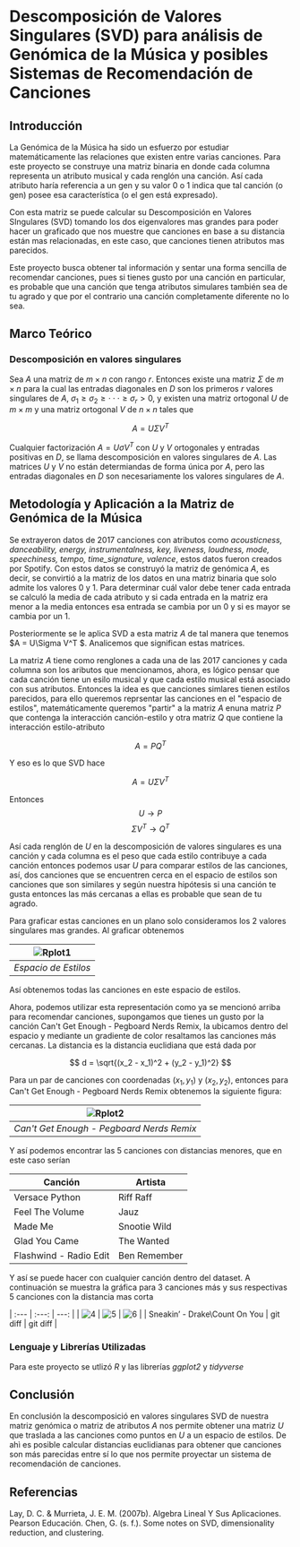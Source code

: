# Descomposición de Valores Singulares (SVD) para análisis de Genómica de la Música y posibles Sistemas de Recomendación de Canciones 

## Introducción 

La Genómica de la Música ha sido un esfuerzo por estudiar matemáticamente las relaciones que existen entre varias canciones. Para este proyecto se construye una matriz binaria en donde cada columna representa un atributo musical y cada renglón una canción. Así cada atributo haría referencia a un gen y su valor 0 o 1 indica que tal canción (o gen) posee esa característica (o el gen está expresado). 

Con esta matriz se puede calcular su Descomposición en Valores SIngulares (SVD) tomando los dos eigenvalores mas grandes para poder hacer un graficado que nos muestre que canciones en base a su distancia están mas relacionadas, en este caso, que canciones tienen atributos mas parecidos.

Este proyecto busca obtener tal información y sentar una forma sencilla de recomendar canciones, pues si tienes gusto por una canción en particular, es probable que una canción que tenga atributos simulares también sea de tu agrado y que por el contrario una canción completamente diferente no lo sea.

## Marco Teórico

### Descomposición en valores singulares

Sea $A$ una matriz de $m \times n$ con rango $r$. Entonces existe una matriz $\Sigma$ de $m \times n$ para la cual las entradas diagonales en $D$ son los primeros $r$ valores singulares de $A$, $\sigma_1 \geq \sigma_2 \geq \cdot \cdot \cdot \geq \sigma_r > 0$, y existen una matriz ortogonal $U$ de $m \times m$ y una matriz ortogonal $V$ de $n \times n$ tales que

$$ A =  U\Sigma V^T $$

Cualquier factorización $A =  U\sigma V^T$ con $U$ y $V$ ortogonales y entradas positivas en $D$, se llama descomposición en valores singulares de $A$. Las matrices $U$ y $V$ no están determiandas de forma única por $A$, pero las entradas diagonales en $D$ son necesariamente los valores singulares de $A$. 


## Metodología y Aplicación a la Matriz de Genómica de la Música

Se extrayeron datos de 2017 canciones con atributos como *acousticness, danceability, energy, instrumentalness, key, liveness, loudness, mode, speechiness, tempo, time_signature, valence*, estos datos fueron creados por Spotify. Con estos datos se construyó la matriz de genómica $A$, es decir, se convirtió a la matriz de los datos en una matriz binaria que solo admite los valores 0 y 1. Para determinar cuál valor debe tener cada entrada se calculó la media de cada atributo y si cada entrada en la matriz era menor a la media entonces esa entrada se cambia por un 0 y si es mayor se cambia por un 1.

Posteriormente se le aplica SVD a esta matriz $A$ de tal manera que tenemos $A = U\Sigma V^T $. Analicemos que significan estas matrices.

La matriz $A$ tiene como renglones a cada una de las 2017 canciones y cada columna son los aributos que mencionamos, ahora, es lógico pensar que cada canción tiene un esilo musical y que cada estilo musical está asociado con sus atributos. Entonces la idea es que canciones simlares tienen estilos parecidos, para ello queremos reprsentar las canciones en el "espacio de estilos", matemáticamente queremos "partir" a la matriz $A$ enuna matriz $P$ que contenga la interacción canción-estilo y otra matriz $Q$ que contiene la interacción estilo-atributo

$$A = PQ^T$$

Y eso es lo que SVD hace

$$A = U\Sigma V^T $$

Entonces
$$U \rightarrow P$$
$$\Sigma V^T \rightarrow Q^T$$

Así cada renglón de $U$ en la descomposición de valores singulares es una canción y cada columna es el peso que cada estilo contribuye a cada canción entonces podemos usar $U$ para comparar estilos de las canciones, así, dos canciones que se encuentren cerca en el espacio de estilos son canciones que son similares y según nuestra hipótesis si una canción te gusta entonces las más cercanas a ellas es probable que sean de tu agrado.

Para graficar estas canciones en un plano solo consideramos los 2 valores singulares mas grandes. Al graficar obtenemos 

| ![Rplot1](https://user-images.githubusercontent.com/74944322/204724338-bb29a60e-f621-467e-8383-0e52731efd52.png) |
| :--: | 
| *Espacio de Estilos* |

Así obtenemos todas las canciones en este espacio de estilos.

Ahora, podemos utilizar esta representación como ya se mencionó arriba para recomendar canciones, supongamos que tienes un gusto por la canción Can't Get Enough - Pegboard Nerds Remix, la ubicamos dentro del espacio y mediante un gradiente de color resaltamos las canciones más cercanas. La distancia es la distancia euclidiana que está dada por

$$ d = \sqrt{(x_2 - x_1)^2 + (y_2 - y_1)^2} $$

Para un par de canciones con coordenadas $(x_1, y_1)$ y $(x_2, y_2)$, entonces para Can't Get Enough - Pegboard Nerds Remix obtenemos la siguiente figura:

| ![Rplot2](https://user-images.githubusercontent.com/74944322/204742563-835ae430-ec85-4868-a400-59a585b4c9a0.png) |
| :--: | 
| *Can't Get Enough - Pegboard Nerds Remix* |

Y así podemos encontrar las 5 canciones con distancias menores, que en este caso serían

| Canción  | Artista |
| ------------- | ------------- |
| Versace Python  | Riff Raff  |
| Feel The Volume  | Jauz  |
| Made Me | Snootie Wild  |
| Glad You Came  | The Wanted  |
| Flashwind - Radio Edit  | Ben Remember  |

Y así se puede hacer con cualquier canción dentro del dataset. A continuación se muestra la gráfica para 3 canciones más y sus respectivas 5 canciones con la distancia mas corta


| :---         |     :---:      |          ---: |
| ![4](https://user-images.githubusercontent.com/74944322/205169482-17cc9a1b-c242-458d-8022-a5b9b8f33661.png)    | ![5](https://user-images.githubusercontent.com/74944322/205169498-6dd3f2f5-ee67-4861-9558-5bdc443b5194.png)     | ![6](https://user-images.githubusercontent.com/74944322/205171176-c05dcee3-71fb-479b-b7e6-5e0eddfa8af5.png)    |
| Sneakin’ - Drake\Count On You | git diff       | git diff      |







### Lenguaje y Librerías Utilizadas

Para este proyecto se utlizó *R* y las librerías *ggplot2* y *tidyverse* 

## Conclusión

En conclusión la descomposició en valores singulares SVD de nuestra matriz genómica o matriz de atributos $A$ nos permite obtener una matriz $U$ que traslada a las canciones como puntos en $U$ a un espacio de estilos. De ahì es posible calcular distancias euclidianas para obtener que canciones son más parecidas entre sí lo que nos permite proyectar un sistema de recomendación de canciones.

## Referencias

Lay, D. C. & Murrieta, J. E. M. (2007b). Algebra Lineal Y Sus Aplicaciones. Pearson Educación.
Chen, G. (s. f.). Some notes on SVD, dimensionality reduction, and clustering.
